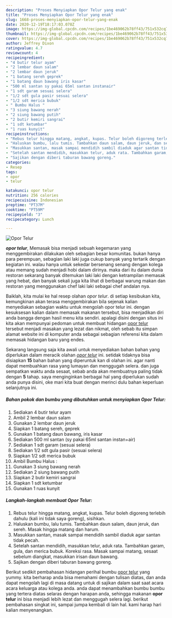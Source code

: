 ```yaml
---
description: "Proses Menyiapkan Opor Telur yang enak"
title: "Proses Menyiapkan Opor Telur yang enak"
slug: 1668-proses-menyiapkan-opor-telur-yang-enak
date: 2020-12-19T18:17:03.078Z
image: https://img-global.cpcdn.com/recipes/1be469062b78ff43/751x532cq70/opor-telur-foto-resep-utama.jpg
thumbnail: https://img-global.cpcdn.com/recipes/1be469062b78ff43/751x532cq70/opor-telur-foto-resep-utama.jpg
cover: https://img-global.cpcdn.com/recipes/1be469062b78ff43/751x532cq70/opor-telur-foto-resep-utama.jpg
author: Jeffrey Dixon
ratingvalue: 4.7
reviewcount: 4
recipeingredient:
- "4 butir telur ayam"
- "2 lembar daun salam"
- "2 lembar daun jeruk"
- "1 batang sereh geprek"
- "1 batang daun bawang iris kasar"
- "500 ml santan sy pakai 65ml santan instanair"
- "1 sdt garam sesuai selera"
- "1/2 sdt gula pasir sesuai selera"
- "1/2 sdt merica bubuk"
- " Bumbu Halus "
- "3 siung bawang nerah"
- "2 siung bawang putih"
- "2 butir kemiri sangrai"
- "1 sdt ketumbar"
- "1 ruas kunyit"
recipeinstructions:
- "Rebus telur hingga matang, angkat, kupas. Telur boleh digoreng terlebih dahulu (kali ini tidak saya goreng), sisihkan."
- "Haluskan bumbu, lalu tumis. Tambahkan daun salam, daun jeruk, dan sereh. Masak hingga matang dan harum."
- "Masukkan santan, masak sampai mendidih sambil diaduk agar santan tidak pecah."
- "Setelah santan mendidih, masukkan telur, aduk rata. Tambahkan garam, gula, dan merica bubuk. Koreksi rasa. Masak sampai matang, sesaat sebelum diangkat, masukkan irisan daun bawang."
- "Sajikan dengan diberi taburan bawang goreng."
categories:
- Resep
tags:
- opor
- telur

katakunci: opor telur 
nutrition: 256 calories
recipecuisine: Indonesian
preptime: "PT37M"
cooktime: "PT59M"
recipeyield: "3"
recipecategory: Lunch

---
```



![Opor Telur](https://img-global.cpcdn.com/recipes/1be469062b78ff43/751x532cq70/opor-telur-foto-resep-utama.jpg)

<b><i>opor telur</i></b>, Memasak bisa menjadi sebuah kegemaran yang menggembirakan dilakukan oleh sebagian besar komunitas. bukan hanya para perempuan, sebagian laki laki juga cukup banyak yang tertarik dengan kegiatan ini. walau hanya untuk sekedar bersenang senang dengan kolega atau memang sudah menjadi hobi dalam dirinya. maka dari itu dalam dunia restoran sekarang banyak ditemukan laki laki dengan ketrampilan memasak yang hebat, dan banyak sekali juga kita lihat di berbagai warung makan dan restoran yang menggunakan chef laki laki sebagai chef andalan nya.

Baiklah, kita mulai ke hal resep olahan <i>opor telur</i>. di setiap kesibukan kita, kemungkinan akan terasa menggembirakan bila sejenak kalian menyediakan sebagian waktu untuk mengolah opor telur ini. dengan kesuksesan kalian dalam memasak makanan tersebut, bisa menjadikan diri anda bangga dengan hasil menu kita sendiri. apalagi disini dengan situs ini kita akan mempunyai pedoman untuk membuat hidangan <u>opor telur</u> tersebut menjadi masakan yang lezat dan nikmat, oleh sebab itu simpan alamat website ini di komputer anda sebagai sebagian referensi kita dalam memasak hidangan baru yang endes.




Sekarang langsung saja kita awali untuk menyediakan bahan bahan yang diperlukan dalam meracik olahan <u><i>opor telur</i></u> ini. setidak tidaknya bisa disiapkan <b>15</b> bahan bahan yang diperuntuk kan di olahan ini. agar nanti dapat membuahkan rasa yang lumayan dan menggugah selera. dan juga sempatkan waktu anda sesaat, sebab anda akan membuatnya paling tidak dengan <b>5</b> tahap. saya menginginkan berbagai hal yang diperlukan sudah anda punya disini, oke mari kita buat dengan merinci dulu bahan keperluan selanjutnya ini.

<!--inarticleads1-->

##### Bahan pokok dan bumbu yang dibutuhkan untuk menyiapkan Opor Telur:

1. Sediakan 4 butir telur ayam
1. Ambil 2 lembar daun salam
1. Gunakan 2 lembar daun jeruk
1. Siapkan 1 batang sereh, geprek
1. Gunakan 1 batang daun bawang, iris kasar
1. Sediakan 500 ml santan (sy pakai 65ml santan instan+air)
1. Sediakan 1 sdt garam (sesuai selera)
1. Sediakan 1/2 sdt gula pasir (sesuai selera)
1. Siapkan 1/2 sdt merica bubuk
1. Ambil  Bumbu Halus :
1. Gunakan 3 siung bawang nerah
1. Sediakan 2 siung bawang putih
1. Siapkan 2 butir kemiri sangrai
1. Siapkan 1 sdt ketumbar
1. Gunakan 1 ruas kunyit




<!--inarticleads2-->

##### Langkah-langkah membuat Opor Telur:

1. Rebus telur hingga matang, angkat, kupas. Telur boleh digoreng terlebih dahulu (kali ini tidak saya goreng), sisihkan.
1. Haluskan bumbu, lalu tumis. Tambahkan daun salam, daun jeruk, dan sereh. Masak hingga matang dan harum.
1. Masukkan santan, masak sampai mendidih sambil diaduk agar santan tidak pecah.
1. Setelah santan mendidih, masukkan telur, aduk rata. Tambahkan garam, gula, dan merica bubuk. Koreksi rasa. Masak sampai matang, sesaat sebelum diangkat, masukkan irisan daun bawang.
1. Sajikan dengan diberi taburan bawang goreng.




Berikut sedikit pembahasan hidangan perihal bumbu <u>opor telur</u> yang yummy. kita berharap anda bisa memahami dengan tulisan diatas, dan anda dapat mengolah lagi di masa datang untuk di sajikan dalam saat saat acara acara keluarga atau kolega anda. anda dapat menambahkan bumbu bumbu yang tertera diatas selaras dengan harapan anda, sehingga makanan <b>opor telur</b> ini bisa menjadi lebih lezat dan menggugah selera lagi. berikut pembahasan singkat ini, sampai jumpa kembali di lain hal. kami harap hari kalian menyenangkan.
